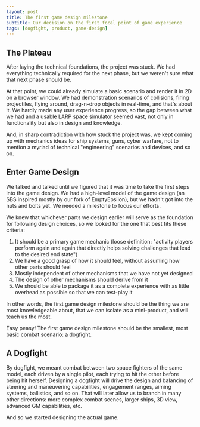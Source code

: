 ```yaml
---
layout: post
title: The first game design milestone
subtitle: Our decision on the first focal point of game experience
tags: [dogfight, product, game-design]
---
```


## The Plateau
After laying the technical foundations, the project was stuck. We had everything technically required for the next phase, but we weren't sure what that next phase should be. 

At that point, we could already simulate a basic scenario and render it in 2D on a browser window. We had demonstration scenarios of collisions, firing projectiles, flying around, drag-n-drop objects in real-time, and that's about it. We hardly made any user experience progress, so the gap between what we had and a usable LARP space simulator seemed vast, not only in functionality but also in design and knowledge. 

And, in sharp contradiction with how stuck the project was, we kept coming up with mechanics ideas for ship systems, guns, cyber warfare, not to mention a myriad of technical "engineering" scenarios and devices, and so on.

## Enter Game Design
We talked and talked until we figured that it was time to take the first steps into the game design. We had a high-level model of the game design (an SBS inspired mostly by our fork of EmptyEpsilon), but we hadn't got into the nuts and bolts yet. We needed a milestone to focus our efforts.

We knew that whichever parts we design earlier will serve as the foundation for following design choices, so we looked for the one that best fits these criteria:

1. It should be a primary game mechanic (loose definition: "activity players perform again and again that directly helps solving challenges that lead to the desired end state")
2. We have a good grasp of how it should feel, without assuming how other parts should feel
3. Mostly independent of other mechanisms that we have not yet designed
4. The design of other mechanisms should derive from it 
5. We should be able to package it as a complete experience with as little overhead as possible so that we can test-play it

In other words, the first game design milestone should be the thing we are most knowledgeable about, that we can isolate as a mini-product, and will teach us the most.

Easy peasy! The first game design milestone should be the smallest, most basic combat scenario: a dogfight.

## A Dogfight
By dogfight, we meant combat between two space fighters of the same model, each driven by a single pilot, each trying to hit the other before being hit herself. 
Designing a dogfight will drive the design and balancing of steering and maneuvering capabilities, engagement ranges, aiming systems, ballistics, and so on. That will later allow us to branch in many other directions: more complex combat scenes, larger ships, 3D view, advanced GM capabilities, etc.

And so we started designing the actual game.